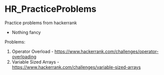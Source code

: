 # HR_PracticeProblems
Practice problems from hackerrank
 - Nothing fancy
 
 Problems:
  1. Operator Overload - https://www.hackerrank.com/challenges/operator-overloading
  2. Variable Sized Arrays - https://www.hackerrank.com/challenges/variable-sized-arrays
  
